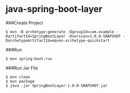 # java-spring-boot-layer
###Create Project
```
$ mvn -B archetype:generate -DgroupId=com.example -DartifactId=SpringBootLayer -Dversion=1.0.0-SNAPSHOT -DarchetypeArtifactId=maven-archetype-quickstart
```

###Run
```
$ mvn spring-boot:run
```

###Run Jar File
```
$ mvn clean
$ mvn package
$ java -jar SpringBootLayer-1.0.0-SNAPSHOT.jar
```
